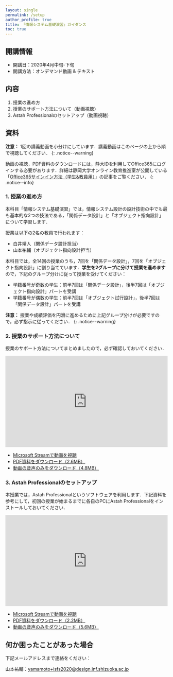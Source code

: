 ```yaml
---
layout: single
permalink: /setup
author_profile: true
title: 「情報システム基礎演習」ガイダンス
toc: true
---
```


## 開講情報

* 開講日：2020年4月中旬-下旬
* 開講方法：オンデマンド動画 & テキスト


## 内容

1. 授業の進め方
2. 授業のサポート方法について（動画視聴）
3. Astah Professionalのセットアップ（動画視聴）


## 資料
**注意：** 1回の講義動画を小分けにしています．講義動画はこのページの上から順で視聴してください．
{: .notice--warning}

動画の視聴，PDF資料のダウンロードには，静大IDを利用してOffice365にログインする必要があります．詳細は静岡大学オンライン教育推進室が公開している「[Office365サインイン方法（学生&教員用）](https://wwp.shizuoka.ac.jp/online-education/office365%e3%82%b5%e3%82%a4%e3%83%b3%e3%82%a4%e3%83%b3%ef%bc%86-ms-stream%e8%a6%96%e8%81%b4%e6%96%b9%e6%b3%95%ef%bc%88%e5%ad%a6%e7%94%9f%e6%95%99%e5%93%a1%e7%94%a8%ef%bc%89/)」の記事をご覧ください．
{: .notice--info}

### 1. 授業の進め方

本科目「情報システム基礎演習」では，情報システム設計の設計技術の中でも最も基本的な2つの技法である，「関係データ設計」と「オブジェクト指向設計」について学習します．

授業は以下の2名の教員で行われます：

* 白井靖人（関係データ設計担当）
* 山本祐輔（オブジェクト指向設計担当）

本科目では，全14回の授業のうち，7回を「関係データ設計」，7回を「オブジェクト指向設計」に割り当てています．**学生を2グループに分けて授業を進めます**ので，下記のグループ分けに従って授業を受けてください：

* 学籍番号が奇数の学生：前半7回は「関係データ設計」，後半7回は「オブジェクト指向設計」パートを受講
* 学籍番号が偶数の学生：前半7回は「オブジェクト試行設計」，後半7回は「関係データ設計」パートを受講

**注意：** 授業や成績評価を円滑に進めるために上記グループ分けが必要ですので，必ず指示に従ってください．
{: .notice--warning}


### 2. 授業のサポート方法について

授業のサポート方法についてまとめましたので，必ず確認しておいてください．

<div style='max-width: 1280px'><div style='position: relative; padding-bottom: 56.25%; height: 0; overflow: hidden;'><iframe width="1280" height="720" src="https://web.microsoftstream.com/embed/video/d98ee489-50ef-447a-a330-33b3f35e92d2?autoplay=false&amp;showinfo=false" allowfullscreen style="border:none; position: absolute; top: 0; left: 0; right: 0; bottom: 0; height: 100%; max-width: 100%;"></iframe></div></div>

* [Microsoft Streamで動画を視聴](https://b.hontolab.org/3epm171)
* [PDF資料をダウンロード（2.6MB）](https://b.hontolab.org/3efFGGe)
* [動画の音声のみをダウンロード（4.8MB）](https://b.hontolab.org/2xy4wka)


### 3. Astah Professionalのセットアップ

本授業では，Astah Professionalというソフトウェアを利用します．下記資料を参考にして，初回の授業が始まるまでに各自のPCにAstah Professionalをインストールしておいてください．

<div style='max-width: 1280px'><div style='position: relative; padding-bottom: 56.25%; height: 0; overflow: hidden;'><iframe width="1280" height="720" src="https://web.microsoftstream.com/embed/video/34740ed3-d4ef-4f75-a482-88215718aeff?autoplay=false&amp;showinfo=false" allowfullscreen style="border:none; position: absolute; top: 0; left: 0; right: 0; bottom: 0; height: 100%; max-width: 100%;"></iframe></div></div>

* [Microsoft Streamで動画を視聴](https://b.hontolab.org/34uXW9Z)
* [PDF資料をダウンロード（2.2MB）](https://b.hontolab.org/2Xp1qcQ)
* [動画の音声のみをダウンロード（5.6MB）](https://b.hontolab.org/2VfUNYZ)


## 何か困ったことがあった場合
下記メールアドレスまで連絡をください：

山本祐輔：yamamoto+isfs2020@design.inf.shizuoka.ac.jp